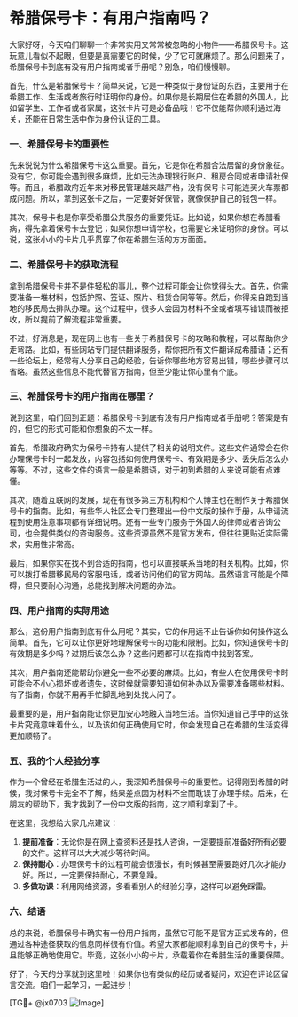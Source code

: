 # 希腊保号卡：有用户指南吗？

大家好呀，今天咱们聊聊一个非常实用又常常被忽略的小物件——希腊保号卡。这玩意儿看似不起眼，但要是真需要它的时候，少了它可就麻烦了。那么问题来了，希腊保号卡到底有没有用户指南或者手册呢？别急，咱们慢慢聊。

首先，什么是希腊保号卡？简单来说，它是一种类似于身份证的东西，主要用于在希腊工作、生活或者旅行时证明你的身份。如果你是长期居住在希腊的外国人，比如留学生、工作者或者家属，这张卡片可是必备品哦！它不仅能帮你顺利通过海关，还能在日常生活中作为身份认证的工具。

### 一、希腊保号卡的重要性

先来说说为什么希腊保号卡这么重要。首先，它是你在希腊合法居留的身份象征。没有它，你可能会遇到很多麻烦，比如无法办理银行账户、租房合同或者申请社保等。而且，希腊政府近年来对移民管理越来越严格，没有保号卡可能连买火车票都成问题。所以，拿到这张卡之后，一定要好好保管，就像保护自己的钱包一样。

其次，保号卡也是你享受希腊公共服务的重要凭证。比如说，如果你想在希腊看病，得先拿着保号卡去登记；如果你想申请学校，也需要它来证明你的身份。可以说，这张小小的卡片几乎贯穿了你在希腊生活的方方面面。

### 二、希腊保号卡的获取流程

拿到希腊保号卡并不是件轻松的事儿，整个过程可能会让你觉得头大。首先，你需要准备一堆材料，包括护照、签证、照片、租赁合同等等。然后，你得亲自跑到当地的移民局去排队办理。这个过程中，很多人会因为材料不全或者填写错误而被拒收，所以提前了解流程非常重要。

不过，好消息是，现在网上也有一些关于希腊保号卡的攻略和教程，可以帮助你少走弯路。比如，有些网站专门提供翻译服务，帮你把所有文件翻译成希腊语；还有一些论坛上，经常有人分享自己的经验，告诉你哪些地方容易出错，哪些步骤可以省略。虽然这些信息不能代替官方指南，但至少能让你心里有个底。

### 三、希腊保号卡的用户指南在哪里？

说到这里，咱们回到正题：希腊保号卡到底有没有用户指南或者手册呢？答案是有的，但它的形式可能和你想象的不太一样。

首先，希腊政府确实为保号卡持有人提供了相关的说明文件。这些文件通常会在你办理保号卡时一起发放，内容包括如何使用保号卡、有效期是多少、丢失后怎么办等等。不过，这些文件的语言一般是希腊语，对于初到希腊的人来说可能有点难懂。

其次，随着互联网的发展，现在有很多第三方机构和个人博主也在制作关于希腊保号卡的指南。比如，有些华人社区会专门整理出一份中文版的操作手册，从申请流程到使用注意事项都有详细说明。还有一些专门服务于外国人的律师或者咨询公司，也会提供类似的咨询服务。这些资源虽然不是官方发布，但往往更贴近实际需求，实用性非常高。

最后，如果你实在找不到合适的指南，也可以直接联系当地的相关机构。比如，你可以拨打希腊移民局的客服电话，或者访问他们的官方网站。虽然语言可能是个障碍，但只要耐心沟通，总能找到解决问题的办法。

### 四、用户指南的实际用途

那么，这份用户指南到底有什么用呢？其实，它的作用远不止告诉你如何操作这么简单。首先，它可以让你更好地理解保号卡的功能和限制。比如，你知道保号卡的有效期是多少吗？过期后该怎么办？这些问题都可以在指南中找到答案。

其次，用户指南还能帮助你避免一些不必要的麻烦。比如，有些人在使用保号卡时可能会不小心损坏或者遗失，这时候就需要知道如何补办以及需要准备哪些材料。有了指南，你就不用再手忙脚乱地到处找人问了。

最重要的是，用户指南能让你更加安心地融入当地生活。当你知道自己手中的这张卡片究竟意味着什么，以及该如何正确使用它时，你会发现自己在希腊的生活变得更加顺畅了。

### 五、我的个人经验分享

作为一个曾经在希腊生活过的人，我深知希腊保号卡的重要性。记得刚到希腊的时候，我对保号卡完全不了解，结果差点因为材料不全而耽误了办理手续。后来，在朋友的帮助下，我才找到了一份中文版的指南，这才顺利拿到了卡。

在这里，我想给大家几点建议：

1. **提前准备**：无论你是在网上查资料还是找人咨询，一定要提前准备好所有必要的文件。这样可以大大减少等待时间。
2. **保持耐心**：办理保号卡的过程可能会很漫长，有时候甚至需要跑好几次才能办好。所以，一定要保持耐心，不要急躁。
3. **多做功课**：利用网络资源，多看看别人的经验分享，这样可以避免踩雷。

### 六、结语

总的来说，希腊保号卡确实有一份用户指南，虽然它可能不是官方正式发布的，但通过各种途径获取的信息同样很有价值。希望大家都能顺利拿到自己的保号卡，并且能够正确地使用它。毕竟，这张小小的卡片，承载着你在希腊生活的重要保障。

好了，今天的分享就到这里啦！如果你也有类似的经历或者疑问，欢迎在评论区留言交流。咱们一起学习，一起进步！

[TG💪+ @jx0703 ![Image](https://github.com/user-attachments/assets/dbca1d08-cadb-493c-b0ec-ad6f7a83f270)]